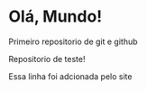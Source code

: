 # Olá, Mundo!
 Primeiro repositorio de git e github

 Repositorio de teste!

 Essa linha foi adcionada pelo site
